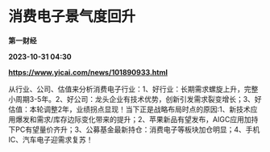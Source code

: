 # 消费电子景气度回升
**第一财经**

**2023-10-31 04:30**

**https://www.yicai.com/news/101890933.html**

从行业、公司、估值来分析消费电子行业：1、好行业：长期需求螺旋上升，完整小周期3-5年。2、好公司：龙头企业有技术优势，创新引发需求裂变增长；3、好估值：本轮调整2年，业绩拐点显现！当下正是战略布局时点的原因:1、新技术应用爆发和需求/库存边际变化带来的提升；2、苹果新品有望发布，AIGC应用加持下PC有望量价齐升；3、公募基金最新持仓：消费电子等板块加仓明显；4、手机IC、汽车电子迎需求复苏！